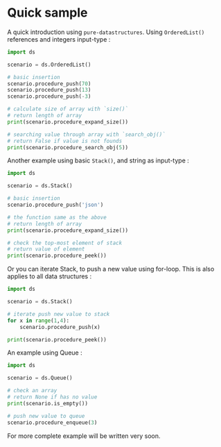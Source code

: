 # Quick sample

A quick introduction using `pure-datastructures`. Using `OrderedList()` references and integers input-type :

```python
import ds

scenario = ds.OrderedList()

# basic insertion
scenario.procedure_push(70)
scenario.procedure_push(13)
scenario.procedure_push(-3)

# calculate size of array with `size()`
# return length of array
print(scenario.procedure_expand_size())

# searching value through array with `search_obj()`
# return False if value is not founds
print(scenario.procedure_search_obj(5))
```

Another example using basic `Stack()`, and string as input-type :

```python
import ds

scenario = ds.Stack()

# basic insertion
scenario.procedure_push('json')

# the function same as the above
# return length of array
print(scenario.procedure_expand_size())

# check the top-most element of stack
# return value of element
print(scenario.procedure_peek())
```

Or you can iterate Stack, to push a new value using for-loop. This is also applies to all data structures :

```python
import ds

scenario = ds.Stack()

# iterate push new value to stack
for x in range(1,4):
	scenario.procedure_push(x)

print(scenario.procedure_peek())
```

An example using Queue :

```python
import ds

scenario = ds.Queue()

# check an array
# return None if has no value
print(scenario.is_empty())

# push new value to queue
scenario.procedure_enqueue(3)
```

For more complete example will be written very soon.